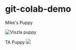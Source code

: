 # git-colab-demo
Mike's Puppy

![Viszla puppy](https://cdn.akc.org/Marketplace/Breeds/Vizsla_SERP.jpg)

TA Puppy
![](http://cuteomatic.com/wp-content/uploads/2013/06/cute-puppies-puppies-and-more-31104113-1024-768.jpg)


